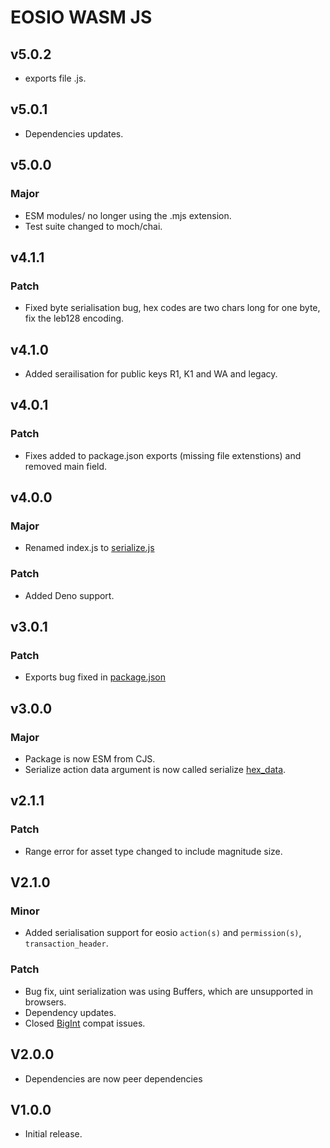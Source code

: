 # EOSIO WASM JS

## v5.0.2

- exports file .js.

## v5.0.1

- Dependencies updates.

## v5.0.0

### Major

- ESM modules/ no longer using the .mjs extension.
- Test suite changed to moch/chai.

## v4.1.1

### Patch

- Fixed byte serialisation bug, hex codes are two chars long for one byte, fix the leb128 encoding.

## v4.1.0

- Added serailisation for public keys R1, K1 and WA and legacy.

## v4.0.1

### Patch

- Fixes added to package.json exports (missing file extenstions) and removed main field.

## v4.0.0

### Major

- Renamed index.js to [serialize.js](./serialize.js)

### Patch

- Added Deno support.

## v3.0.1

### Patch

- Exports bug fixed in [package.json](/package.json)

## v3.0.0

### Major

- Package is now ESM from CJS.
- Serialize action data argument is now called serialize [hex_data](/actions.js).

## v2.1.1

### Patch

- Range error for asset type changed to include magnitude size.

## V2.1.0

### Minor

- Added serialisation support for eosio `action(s)` and `permission(s)`, `transaction_header`.

### Patch

- Bug fix, uint serialization was using Buffers, which are unsupported in browsers.
- Dependency updates.
- Closed [BigInt](https://github.com/amilajack/eslint-plugin-compat/issues/457) compat issues.

## V2.0.0

- Dependencies are now peer dependencies

## V1.0.0

- Initial release.

